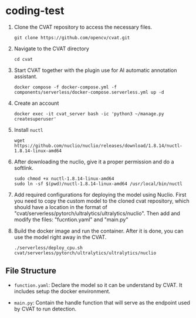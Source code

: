 # coding-test

1. Clone the CVAT repository to access the necessary files.
	```
	git clone https://github.com/opencv/cvat.git
	```
 
2. Navigate to the CVAT directory
	```
	cd cvat
	```
   
3. Start CVAT together with the plugin use for AI automatic annotation assistant.
	
	```
	docker compose -f docker-compose.yml -f components/serverless/docker-compose.serverless.yml up -d
	```
4. Create an account
	```
	docker exec -it cvat_server bash -ic 'python3 ~/manage.py createsuperuser'
	```

5. Install `nuctl`
   
	```
	wget https://github.com/nuclio/nuclio/releases/download/1.8.14/nuctl-1.8.14-linux-amd64
	```
	
6. After downloading the nuclio, give it a proper permission and do a softlink.
   
	```
	sudo chmod +x nuctl-1.8.14-linux-amd64
	sudo ln -sf $(pwd)/nuctl-1.8.14-linux-amd64 /usr/local/bin/nuctl
	```

7. Add required configurations for deploying the model using Nuclio. First you need to copy the custom model to the cloned cvat repository, which should have a location in the format of "cvat/serverless/pytorch/ultralytics/ultralytics/nuclio". Then add and modify the files: "fucntion.yaml" and "main.py"

8. Build the docker image and run the container. After it is done, you can use the model right away in the CVAT.
	```
	./serverless/deploy_cpu.sh cvat/serverless/pytorch/ultralytics/ultralytics/nuclio
	```

## File Structure

- `function.yaml`: Declare the model so it can be understand by CVAT. It includes setup the docker environment.

- `main.py`: Contain the handle function that will serve as the endpoint used by CVAT to run detection.
